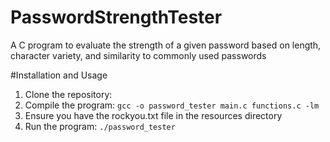 # PasswordStrengthTester
A C program to evaluate the strength of a given password based on length, character variety, and similarity to commonly used passwords


#Installation and Usage
1. Clone the repository:
2. Compile the program:
   `` gcc -o password_tester main.c functions.c -lm ``
3. Ensure you have the rockyou.txt file in the resources directory
4. Run the program:
   ``./password_tester``

   
   
